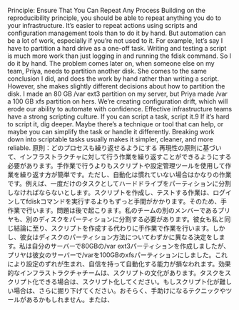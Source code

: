 Principle: Ensure That You Can Repeat Any Process Building on the reproducibility principle, you should be able to repeat anything you do to your infrastructure. It’s easier to repeat actions using scripts and configuration management tools than to do it by hand. But automation can be a lot of work, especially if you’re not used to it. For example, let’s say I have to partition a hard drive as a one-off task. Writing and testing a script is much more work than just logging in and running the fdisk command. So I do it by hand. The problem comes later on, when someone else on my team, Priya, needs to partition another disk. She comes to the same conclusion I did, and does the work by hand rather than writing a script. However, she makes slightly different decisions about how to partition the disk. I made an 80 GB /var ext3 partition on my server, but Priya made /var a 100 GB xfs partition on hers. We’re creating configuration drift, which will erode our ability to automate with confidence. Effective infrastructure teams have a strong scripting culture. If you can script a task, script it.9 If it’s hard to script it, dig deeper. Maybe there’s a technique or tool that can help, or maybe you can simplify the task or handle it differently. Breaking work down into scriptable tasks usually makes it simpler, cleaner, and more reliable.
原則：どのプロセスも繰り返せるようにする
再現性の原則に基づいて、インフラストラクチャに対して行う作業を繰り返すことができるようにする必要があります。手作業で行うよりもスクリプトや設定管理ツールを使用して作業を繰り返す方が簡単です。ただし、自動化は慣れていない場合はかなりの作業です。例えば、一度だけのタスクとしてハードドライブをパーティションに分割しなければならないとします。スクリプトを作成し、テストする作業は、ログインしてfdiskコマンドを実行するよりもずっと手間がかかります。そのため、手作業で行います。問題は後で起こります。私のチームの別のメンバーであるプリヤも、別のディスクをパーティションに分割する必要があります。彼女も私と同じ結論に至り、スクリプトを作成する代わりに手作業で作業を行います。しかし、彼女はディスクのパーティション方法についてわずかに異なる決定をします。私は自分のサーバーで80GBの/var ext3パーティションを作成しましたが、プリヤは彼女のサーバーで/varを100GBのxfsパーティションにしました。これにより設定のずれが生まれ、自信を持って自動化する能力が損なわれます。効果的なインフラストラクチャチームは、スクリプトの文化があります。タスクをスクリプト化できる場合は、スクリプト化してください。もしスクリプト化が難しい場合は、さらに掘り下げてください。おそらく、手助けになるテクニックやツールがあるかもしれません。または、